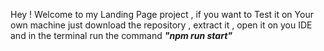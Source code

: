Hey ! 
Welcome to my Landing Page project , if you want to Test it on Your own machine just download the repository , extract it , open it on you IDE and in the terminal run the command ***"npm run start"***
